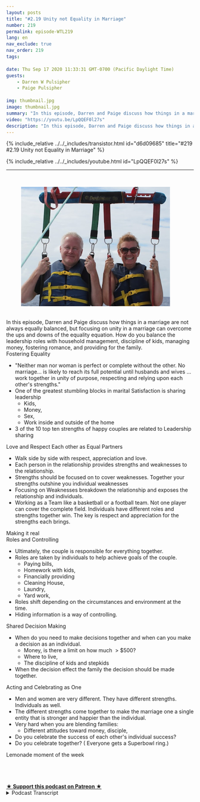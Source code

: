 ```yaml
---
layout: posts
title: "#2.19 Unity not Equality in Marriage"
number: 219
permalink: episode-WTL219
lang: en
nav_exclude: true
nav_order: 219
tags:

date: Thu Sep 17 2020 11:33:31 GMT-0700 (Pacific Daylight Time)
guests:
    - Darren W Pulsipher
    - Paige Pulsipher

img: thumbnail.jpg
image: thumbnail.jpg
summary: "In this episode, Darren and Paige discuss how things in a marriage are not always equally balanced, but focusing on unity in a marriage can overcome the ups and downs of the equality equation. How do you balance the leadership roles with household management, discipline of kids, managing money, fostering romance, and providing for the family."
video: "https://youtu.be/LpQQEF0l27s"
description: "In this episode, Darren and Paige discuss how things in a marriage are not always equally balanced, but focusing on unity in a marriage can overcome the ups and downs of the equality equation. How do you balance the leadership roles with household management, discipline of kids, managing money, fostering romance, and providing for the family."
---
```


<div>
{% include_relative ../../_includes/transistor.html id="d6d09685" title="#219 #2.19 Unity not Equality in Marriage" %}

{% include_relative ../../_includes/youtube.html id="LpQQEF0l27s" %}
</div>

---

<html><head></head><body><div>&nbsp;</div><div><figure data-trix-attachment="{&quot;contentType&quot;:&quot;image&quot;,&quot;height&quot;:320,&quot;url&quot;:&quot;https://lh3.googleusercontent.com/-bzZW8wjPAhM/X2OrRRXfp-I/AAAAAAAFUi8/Owi5ry1CdE8d23iA9fXRNVXQsuD-it4JwCNcBGAsYHQ/w400-h320/image.png&quot;,&quot;width&quot;:400}" data-trix-content-type="image" class="attachment attachment--preview"><img src="./image0.png" width="400" height="320"><figcaption class="attachment__caption"></figcaption></figure></div><div><br></div><div>In this episode, Darren and Paige discuss how things in a marriage are not always equally balanced, but focusing on unity in a marriage can overcome the ups and downs of the equality equation. How do you balance the leadership roles with household management, discipline of kids, managing money, fostering romance, and providing for the family.</div><div>Fostering Equality</div><ul><li>"Neither man nor woman is perfect or complete without the other. No marriage... is likely to reach its full potential until husbands and wives ... work together in unity of purpose, respecting and relying upon each other's strengths."</li><li>One of the greatest stumbling blocks in marital Satisfaction is sharing leadership<ul><li>Kids,</li><li>Money,</li><li>Sex,</li><li>Work inside and outside of the home</li></ul></li><li>3 of the 10 top ten strengths of happy couples are related to Leadership sharing</li></ul><div>Love and Respect Each other as Equal Partners</div><ul><li>Walk side by side with respect, appreciation and love.</li><li>Each person in the relationship provides strengths and weaknesses to the relationship.&nbsp;</li><li>Strengths should be focused on to cover weaknesses. Together your strengths outshine you individual weaknesses</li><li>Focusing on Weaknesses breakdown the relationship and exposes the relationship and individuals.</li><li>Working as a Team like a basketball or a football team. Not one player can cover the complete field. Individuals have different roles and strengths together win. The key is respect and appreciation for the strengths each brings.</li></ul><div>Making it real</div><div>Roles and Controlling</div><ul><li>Ultimately, the couple is responsible for everything together.</li><li>Roles are taken by individuals to help achieve goals of the couple.<ul><li>Paying bills,</li><li>Homework with kids,</li><li>Financially providing</li><li>Cleaning House,</li><li>Laundry,</li><li>Yard work,</li></ul></li><li>Roles shift depending on the circumstances and environment at the time.</li><li>Hiding information is a way of controlling.</li></ul><div>Shared Decision Making</div><ul><li>When do you need to make decisions together and when can you make a decision as an individual.<ul><li>Money, is there a limit on how much&nbsp; &gt; $500?</li><li>Where to live,</li><li>The discipline of kids and stepkids</li></ul></li><li>When the decision effect the family the decision should be made together.</li></ul><div>Acting and Celebrating as One</div><ul><li>Men and women are very different. They have different strengths. Individuals as well.</li><li>The different strengths come together to make the marriage one a single entity that is stronger and happier than the individual.</li><li>Very hard when you are blending families:<ul><li>Different attitudes toward money, disciple,&nbsp;</li></ul></li><li>Do you celebrate the success of each other's individual success?</li><li>Do you celebrate together? ( Everyone gets a Superbowl ring.)</li></ul><div>Lemonade moment of the week</div><div><br></div><div><br></div><div><br><br></div>
<strong>
  <a href="https://www.patreon.com/wheresthelemonade" target="_donate" rel="payment" title="★ Support this podcast on Patreon ★">★ Support this podcast on Patreon ★</a>
</strong></body></html>

<details>
<summary> Podcast Transcript </summary>

<p></p>

</details>

